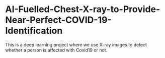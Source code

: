 # AI-Fuelled-Chest-X-ray-to-Provide-Near-Perfect-COVID-19-Identification
This is a deep learning project where we use X-ray images to detect whether a person is affected with Covid19 or not.
